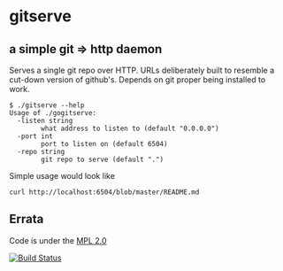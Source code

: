 # gitserve
## a simple git => http daemon

Serves a single git repo over HTTP. URLs deliberately built to resemble a
cut-down version of github's. Depends on git proper being installed to work.

```
$ ./gitserve --help
Usage of ./gogitserve:
  -listen string
        what address to listen to (default "0.0.0.0")
  -port int
        port to listen on (default 6504)
  -repo string
        git repo to serve (default ".")
```

Simple usage would look like

```
curl http://localhost:6504/blob/master/README.md
```


## Errata

Code is under the [MPL 2.0](https://www.mozilla.org/en-US/MPL/2.0/)

[![Build Status](https://drone.io/github.com/hfinucane/gitserve/status.png)](https://drone.io/github.com/hfinucane/gitserve/latest)

